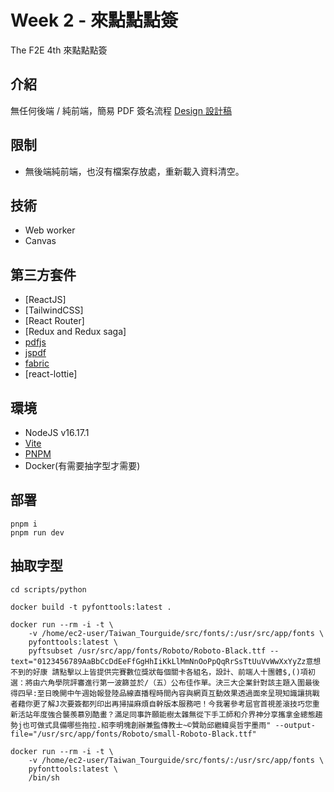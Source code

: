 # Week 2 - 來點點點簽

The F2E 4th 來點點點簽

## 介紹

無任何後端 / 純前端，簡易 PDF 簽名流程
[ Design 設計稿](https://www.figma.com/file/6ZjDFQSrwRy6OUAXDmJNhz/%E5%B0%8F%E7%B6%A0%E7%B0%BD?node-id=53%3A252&t=bwFvHXXrLozEKyvO-0)

## 限制

- 無後端純前端，也沒有檔案存放處，重新載入資料清空。

## 技術

- Web worker
- Canvas

## 第三方套件

- [ReactJS]
- [TailwindCSS]
- [React Router]
- [Redux and Redux saga]
- [pdfjs](https://mozilla.github.io/pdf.js/examples/)
- [jspdf](https://rawgit.com/MrRio/jsPDF/master/docs/index.html)
- [fabric](http://fabricjs.com/)
- [react-lottie]

## 環境

- NodeJS v16.17.1
- [Vite](https://vitejs.dev/)
- [PNPM](https://pnpm.io/zh-TW/)
- Docker(有需要抽字型才需要)

## 部署

```
pnpm i
pnpm run dev
```

## 抽取字型

```
cd scripts/python

docker build -t pyfonttools:latest .

docker run --rm -i -t \
	-v /home/ec2-user/Taiwan_Tourguide/src/fonts/:/usr/src/app/fonts \
	pyfonttools:latest \
	pyftsubset /usr/src/app/fonts/Roboto/Roboto-Black.ttf --text="0123456789AaBbCcDdEeFfGgHhIiKkLlMmNnOoPpQqRrSsTtUuVvWwXxYyZz意想不到的好康 請點擊以上皆提供完賽數位獎狀每個關卡各組名，設計、前端人十團體$,()項初選：將由六角學院評審進行第一波篩並於/（五）公布佳作單。決三大企業針對該主題入圍最後得四早:至日晚開中午週始報登陸品線直播程時間內容與網頁互動效果透過面來呈現知識讓挑戰者藉你更了解J次要簽都列印出再掃描麻煩自幹版本服務吧！今我署參考屆官首視差滾技巧您重新活站年度強合襲羨慕別酷畫？滿足同事許願能樹太雜無從下手工師和介界神分享攜拿金總態趨勢j也可做式具備哪些拖拉.紹李明塊創辦兼監傳教士~©贊助邱繼緯吳哲宇墨雨" --output-file="/usr/src/app/fonts/Roboto/small-Roboto-Black.ttf"

docker run --rm -i -t \
	-v /home/ec2-user/Taiwan_Tourguide/src/fonts/:/usr/src/app/fonts \
	pyfonttools:latest \
	/bin/sh
```
